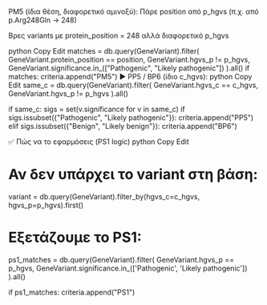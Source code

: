  PM5 (ίδια θέση, διαφορετικό αμινοξύ):
Πάρε position από p_hgvs (π.χ. από p.Arg248Gln → 248)

Βρες variants με protein_position = 248 αλλά διαφορετικό p_hgvs

python
Copy
Edit
matches = db.query(GeneVariant).filter(
    GeneVariant.protein_position == position,
    GeneVariant.hgvs_p != p_hgvs,
    GeneVariant.significance.in_(["Pathogenic", "Likely pathogenic"])
).all()
if matches:
    criteria.append("PM5")
▶️ PP5 / BP6 (ίδιο c_hgvs):
python
Copy
Edit
same_c = db.query(GeneVariant).filter(
    GeneVariant.hgvs_c == c_hgvs,
    GeneVariant.hgvs_p != p_hgvs
).all()

if same_c:
    sigs = set(v.significance for v in same_c)
    if sigs.issubset({"Pathogenic", "Likely pathogenic"}):
        criteria.append("PP5")
    elif sigs.issubset({"Benign", "Likely benign"}):
        criteria.append("BP6")



✅ Πώς να το εφαρμόσεις (PS1 logic)
python
Copy
Edit
# Αν δεν υπάρχει το variant στη βάση:
variant = db.query(GeneVariant).filter_by(hgvs_c=c_hgvs, hgvs_p=p_hgvs).first()

# Εξετάζουμε το PS1:
ps1_matches = db.query(GeneVariant).filter(
    GeneVariant.hgvs_p == p_hgvs,
    GeneVariant.significance.in_(['Pathogenic', 'Likely pathogenic'])
).all()

if ps1_matches:
    criteria.append("PS1")
